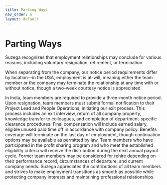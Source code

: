 ```yaml
---
title: Parting Ways
nav_order: 6
layout: default
---
```


# Parting Ways 

Suzega recognizes that employment relationships may conclude for various reasons, including voluntary resignation, retirement, or termination. 

When separating from the company, our notice period requirements differ by location—in the USA, employment is at-will, meaning either the team member or the company may terminate the relationship at any time with or without notice, though a two-week courtesy notice is appreciated. 

In India, team members are required to provide a three-month notice period. Upon resignation, team members must submit formal notification to their Project Lead and People Operations, initiating our exit process. This process includes an exit interview, return of all company property, knowledge transfer to colleagues, and completion of department-specific clearance procedures. Final compensation will include earned salary, eligible unused paid time off in accordance with company policy. Benefits coverage will terminate on the last day of employment, though continuation options may be available as permitted by law. Team members who have participated in the profit sharing program and who meet the established eligibility criteria will receive the distribution during the next annual payout cycle. Former team members may be considered for rehire depending on their performance record, circumstances of departure, and current company needs. Suzega appreciates the contributions of all team members and strives to make employment transitions as smooth as possible while protecting company interests and maintaining professional relationships.
